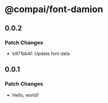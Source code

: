 # @compai/font-damion

## 0.0.2

### Patch Changes

- b971bb4f: Update font data

## 0.0.1

### Patch Changes

- Hello, world!
